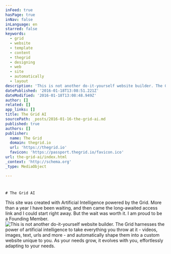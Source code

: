 ```yaml
---
inFeed: true
hasPage: true
inNav: false
inLanguage: en
starred: false
keywords:
  - grid
  - website
  - template
  - content
  - thegrid
  - designing
  - web
  - site
  - automatically
  - layout
description: 'This is not another do-it-yourself website builder. The Grid harnesses the power of artificial intelligence to take everything you throw at it - videos, images, text, urls and more - and automatically shape them into a custom website unique to you. As your needs grow, it evolves with you, effortlessly adapting to your needs.'
datePublished: '2016-01-18T13:08:51.221Z'
dateModified: '2016-01-18T13:08:48.949Z'
author: []
related: []
app_links: []
title: The Grid AI
sourcePath: _posts/2016-01-16-the-grid-ai.md
published: true
authors: []
publisher:
  name: The Grid
  domain: thegrid.io
  url: 'https://thegrid.io'
  favicon: 'https://passport.thegrid.io/favicon.ico'
url: the-grid-ai/index.html
_context: 'http://schema.org'
_type: MediaObject

---
```

# 
    
    # The Grid AI

This site was created with Artificial Intelligence powered by the Grid. More than a year I have been waiting, and then came the long-awaited access link and I could start right away. But the wait was worth it. I am proud to be a Founding Member.
![This is not another do-it-yourself website builder. The Grid harnesses the power of artificial intelligence to take everything you throw at it - videos, images, text, urls and more - and automatically shape them into a custom website unique to you. As your needs grow, it evolves with you, effortlessly adapting to your needs.](https://s3-us-west-2.amazonaws.com/the-grid-img/p/bdc90399fafb6757d596c95c564dec067c33daac.png)